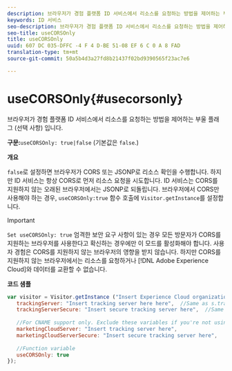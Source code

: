 ```yaml
---
description: 브라우저가 경험 플랫폼 ID 서비스에서 리소스를 요청하는 방법을 제어하는 부울 플래그 (선택 사항) 입니다.
keywords: ID 서비스
seo-description: 브라우저가 경험 플랫폼 ID 서비스에서 리소스를 요청하는 방법을 제어하는 부울 플래그 (선택 사항) 입니다.
seo-title: useCORSOnly
title: useCORSOnly
uuid: 607 DC 035-DFFC -4 F 4 D-BE 51-08 EF 6 C 0 A 8 FAD
translation-type: tm+mt
source-git-commit: 50a5b4d3a27fd8b21437f02bd9390565f23ac7e6

---
```



# useCORSOnly{#usecorsonly}

브라우저가 경험 플랫폼 ID 서비스에서 리소스를 요청하는 방법을 제어하는 부울 플래그 (선택 사항) 입니다.

**구문:**`useCORSOnly: true|false` (기본값은 `false`.)

**개요**

`false`로 설정하면 브라우저가 CORS 또는 JSONP로 리소스 확인을 수행합니다. 하지만 ID 서비스는 항상 CORS로 먼저 리소스 요청을 시도합니다. ID 서비스는 CORS를 지원하지 않는 오래된 브라우저에서는 JSONP로 되돌립니다. 브라우저에서 CORS만 사용해야 하는 경우, `useCORSOnly:true` 함수 호출에 `Visitor.getInstance`를 설정합니다.

>[!IMPORTANT]
>
>`Set useCORSOnly: true` 엄격한 보안 요구 사항이 있는 경우 모든 방문자가 CORS를 지원하는 브라우저를 사용한다고 확신하는 경우에만 이 모드를 활성화해야 합니다. 사용자 경험은 CORS를 지원하지 않는 브라우저의 영향을 받지 않습니다. 하지만 CORS를 지원하지 않는 브라우저에서는 리소스를 요청하거나 [!DNL Adobe Experience Cloud]와 데이터를 교환할 수 없습니다.

**코드 샘플**

```js
var visitor = Visitor.getInstance ("Insert Experience Cloud organization ID here",{ 
   trackingServer: "Insert tracking server here here",  //Same as s.trackingServer 
   trackingServerSecure: "Insert secure tracking server here",  //Same as s.trackingServerSecure 
 
   //For CNAME support only. Exclude these variables if you're not using CNAME 
   marketingCloudServer: "Insert tracking server here", 
   marketingCloudServerSecure: "Insert secure tracking server here", 
 
   //Function variable 
   useCORSOnly: true 
});
```

